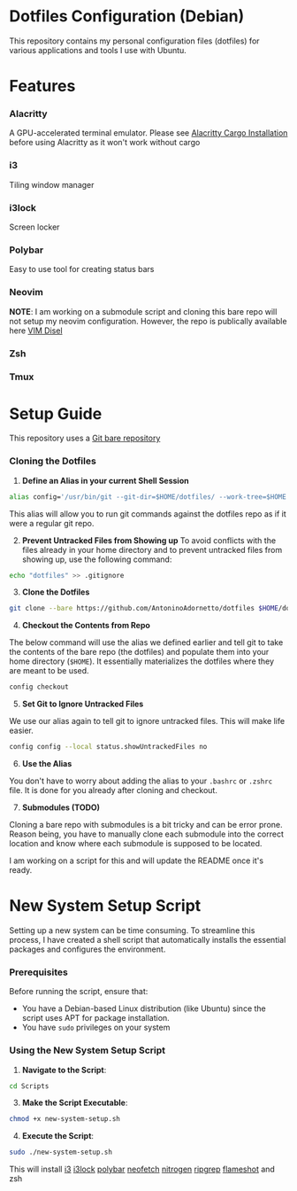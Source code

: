 # Dotfiles Configuration (Debian)

This repository contains my personal configuration files (dotfiles) for various applications and tools I use with Ubuntu.

# Features

### Alacritty

A GPU-accelerated terminal emulator. Please see [Alacritty Cargo Installation](https://github.com/alacritty/alacritty/blob/master/INSTALL.md) before using Alacritty as it won't work without cargo

### i3

Tiling window manager

### i3lock

Screen locker

### Polybar

Easy to use tool for creating status bars

### Neovim

**NOTE**: I am working on a submodule script and cloning this bare repo will not setup my neovim configuration. However, the repo is publically available here [VIM Disel](https://github.com/AntoninoAdornetto/vim-diesel-kickstart)

### Zsh

### Tmux

# Setup Guide

This repository uses a [Git bare repository](https://www.theserverside.com/blog/Coffee-Talk-Java-News-Stories-and-Opinions/What-is-a-bare-git-repository)

### Cloning the Dotfiles

1. **Define an Alias in your current Shell Session**

```sh
alias config='/usr/bin/git --git-dir=$HOME/dotfiles/ --work-tree=$HOME'
```

This alias will allow you to run git commands against the dotfiles repo as if it were a regular git repo.

2. **Prevent Untracked Files from Showing up**
   To avoid conflicts with the files already in your home directory and to prevent untracked files from showing up, use the following command:

```sh
echo "dotfiles" >> .gitignore
```

3. **Clone the Dotfiles**

```sh
git clone --bare https://github.com/AntoninoAdornetto/dotfiles $HOME/dotfiles
```

4. **Checkout the Contents from Repo**

The below command will use the alias we defined earlier and tell git to take the contents of the bare repo (the dotfiles) and populate them into your home directory (`$HOME`). It essentially materializes the dotfiles where they are meant to be used.

```sh
config checkout
```

5. **Set Git to Ignore Untracked Files**

We use our alias again to tell git to ignore untracked files. This will make life easier.

```sh
config config --local status.showUntrackedFiles no
```

6. **Use the Alias**

You don't have to worry about adding the alias to your `.bashrc` or `.zshrc` file. It is done for you already after cloning and checkout.

7. **Submodules (TODO)**

Cloning a bare repo with submodules is a bit tricky and can be error prone. Reason being, you have to manually clone each submodule into the correct location and know where each submodule is supposed to be located.

I am working on a script for this and will update the README once it's ready.

# New System Setup Script

Setting up a new system can be time consuming. To streamline this process, I have created a shell script that automatically installs the essential packages and configures the environment.

### Prerequisites

Before running the script, ensure that:

- You have a Debian-based Linux distribution (like Ubuntu) since the script uses APT for package installation.
- You have `sudo` privileges on your system

### Using the New System Setup Script

1. **Navigate to the Script**:

```sh
cd Scripts
```

3. **Make the Script Executable**:

```sh
chmod +x new-system-setup.sh
```

4. **Execute the Script**:

```sh
sudo ./new-system-setup.sh
```

This will install [i3](https://github.com/i3/i3) [i3lock](https://github.com/i3/i3lock) [polybar](https://github.com/polybar/polybar) [neofetch](https://github.com/dylanaraps/neofetch) [nitrogen](https://github.com/l3ib/nitrogen) [ripgrep](https://github.com/BurntSushi/ripgrep) [flameshot](https://github.com/flameshot-org/flameshot) and zsh
